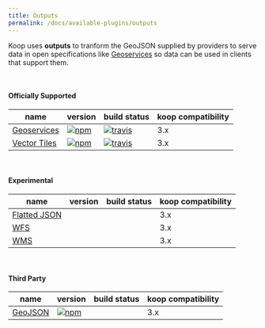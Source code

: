 ```yaml
---
title: Outputs
permalink: /docs/available-plugins/outputs
---
```


Koop uses **outputs** to tranform the GeoJSON supplied by providers to serve data in open specifications like [Geoservices](https://geoservices.github.io) so data can be used in clients that support them.

<br>

#### Officially Supported

| name | version | build status | koop compatibility |
| --- | --- | --- | --- |
| [Geoservices](https://github.com/koopjs/koop-output-geoservices) | [![npm](https://img.shields.io/npm/v/koop-output-geoservices.svg?style=flat-square)](https://www.npmjs.com/package/koop-output-geoservices) | [![travis](https://img.shields.io/travis/koopjs/koop-output-geoservices/master.svg?style=flat-square)](https://travis-ci.org/koopjs/koop-output-geoservices) | 3.x |
| [Vector Tiles](https://github.com/koopjs/koop-output-vector-tiles)| [![npm](https://img.shields.io/npm/v/koop-output-geoservices.svg?style=flat-square)](https://www.npmjs.com/package/koop-output-vector-tiles)| [![travis](https://img.shields.io/travis/koopjs/koop-output-vector-tiles/master.svg?style=flat-square)](https://travis-ci.org/koopjs/koop-output-vector-tiles)| 3.x |

<br>

#### Experimental

| name | version | build status | koop compatibility |
| --- | --- | --- | --- |
|[Flatted JSON](https://github.com/koopjs/koop-output-flat)||| 3.x |
|[WFS](https://github.com/koopjs/koop-output-wfs)||| 3.x |
|[WMS](https://github.com/koopjs/koop-output-wms)||| 3.x |

<br>

#### Third Party

| name | version | build status | koop compatibility |
| --- | --- | --- | --- |
|[GeoJSON](https://github.com/haoliangyu/koop-output-geojson)| [![npm](https://img.shields.io/npm/v/koop-output-geojson.svg)](https://www.npmjs.com/package/koop-output-geojson) || 3.x |
